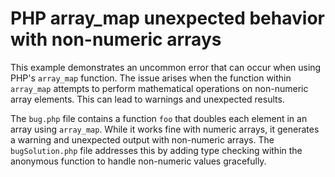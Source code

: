 # PHP array_map unexpected behavior with non-numeric arrays
This example demonstrates an uncommon error that can occur when using PHP's `array_map` function.  The issue arises when the function within `array_map` attempts to perform mathematical operations on non-numeric array elements.  This can lead to warnings and unexpected results.

The `bug.php` file contains a function `foo` that doubles each element in an array using `array_map`. While it works fine with numeric arrays, it generates a warning and unexpected output with non-numeric arrays.  The `bugSolution.php` file addresses this by adding type checking within the anonymous function to handle non-numeric values gracefully.